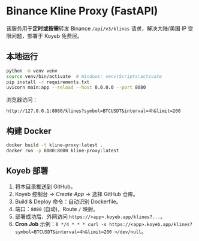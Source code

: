 # Binance Kline Proxy (FastAPI)

该服务用于**定时或按需**转发 Binance `/api/v3/klines` 请求，解决大陆/美国 IP 受限问题，部署于 Koyeb 免费层。

## 本地运行

```bash
python -m venv venv
source venv/bin/activate  # Windows: venv\Scripts\activate
pip install -r requirements.txt
uvicorn main:app --reload --host 0.0.0.0 --port 8080
```

浏览器访问：

```
http://127.0.0.1:8080/klines?symbol=BTCUSDT&interval=4h&limit=200
```

## 构建 Docker

```bash
docker build -t kline-proxy:latest .
docker run -p 8080:8080 kline-proxy:latest
```

## Koyeb 部署

1. 将本目录推送到 GitHub。
2. Koyeb 控制台 → _Create App_ → 选择 GitHub 仓库。
3. Build & Deploy 命令：自动识别 Dockerfile。
4. 端口：`8080` (自动)，Route `/` 映射。
5. 部署成功后，外网访问 `https://<app>.koyeb.app/klines?...`。
6. **Cron Job** 示例：`0 */4 * * * curl -s https://<app>.koyeb.app/klines?symbol=BTCUSDT&interval=4h&limit=200 >/dev/null`。

